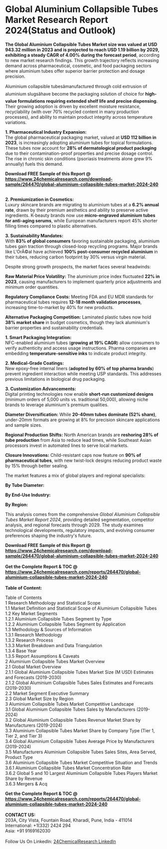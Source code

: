 <h1>Global Aluminium Collapsible Tubes Market Research Report 2024(Status and Outlook)</h1><p><strong>The Global Aluminium Collapsible Tubes Market size was valued at USD 943.32 million in 2023 and is projected to reach USD 1.19 billion by 2029, exhibiting a steady CAGR of 4.00% during the forecast period</strong>, according to new market research findings. This growth trajectory reflects increasing demand across pharmaceutical, cosmetic, and food packaging sectors where aluminium tubes offer superior barrier protection and dosage precision.</p><p>Aluminium collapsible tubesâmanufactured through cold extrusion of aluminium slugsâhave become the packaging solution of choice for <strong>high-value formulations requiring extended shelf life and precise dispensing</strong>. Their growing adoption is driven by excellent moisture resistance, recyclability (with over 70% recycled content in many production processes), and ability to maintain product integrity across temperature variations.</p><p><strong>1. Pharmaceutical Industry Expansion:</strong><br>
The global pharmaceutical packaging market, valued at <strong>USD 112 billion in 2023</strong>, is increasingly adopting aluminium tubes for topical formulations. These tubes now account for <strong>28% of dermatological product packaging</strong> due to their contamination-proof properties and precise dosage control. The rise in chronic skin conditions (psoriasis treatments alone grew 9% annually) fuels this demand.</p><div><b>Download FREE Sample of this Report @ 
            <a href="https://www.24chemicalresearch.com/download-sample/264470/global-aluminium-collapsible-tubes-market-2024-240">
            https://www.24chemicalresearch.com/download-sample/264470/global-aluminium-collapsible-tubes-market-2024-240</a></b></div><br><p><strong>2. Premiumization in Cosmetics:</strong><br>
Luxury skincare brands are migrating to aluminium tubes at a <strong>6.2% annual rate</strong>, drawn by their premium aesthetics and ability to preserve active ingredients. K-beauty brands now use <strong>micro-engraved aluminium tubes for anti-aging serums</strong>, while European manufacturers report 45% shorter filling times compared to plastic alternatives.</p><p><strong>3. Sustainability Mandates:</strong><br>
With <strong>83% of global consumers</strong> favoring sustainable packaging, aluminium tubes gain traction through closed-loop recycling programs. Major brands like L'OrÃ©al have achieved <strong>100% post-consumer recycled aluminium</strong> in their tubes, reducing carbon footprint by 30% versus virgin material.</p><p>Despite strong growth prospects, the market faces several headwinds:</p><p><strong>Raw Material Price Volatility:</strong> The aluminium price index fluctuated <strong>22% in 2023</strong>, causing manufacturers to implement quarterly price adjustments and minimum order quantities.</p><p><strong>Regulatory Compliance Costs:</strong> Meeting FDA and EU MDR standards for pharmaceutical tubes requires <strong>12-18 month validation processes</strong>, increasing time-to-market by 40% for new products.</p><p><strong>Alternative Packaging Competition:</strong> Laminated plastic tubes now hold <strong>38% market share</strong> in budget cosmetics, though they lack aluminium's barrier properties and sustainability credentials.</p><p><strong>1. Smart Packaging Integration:</strong><br>
NFC-enabled aluminium tubes (<strong>growing at 19% CAGR</strong>) allow consumers to verify authenticity and access usage instructions. Pharma companies are embedding <strong>temperature-sensitive inks</strong> to indicate product integrity.</p><p><strong>2. Medical-Grade Coatings:</strong><br>
New epoxy-free internal liners (<strong>adopted by 60% of top pharma brands</strong>) prevent ingredient interaction while meeting USP  standards. This addresses previous limitations in biological drug packaging.</p><p><strong>3. Customization Advancements:</strong><br>
Digital printing technologies now enable <strong>short-run customized designs</strong> (minimum orders of 5,000 units vs. traditional 50,000), allowing niche brands to leverage aluminium's premium qualities.</p><p><strong>Diameter Diversification:</strong> While <strong>20-40mm tubes dominate (52% share)</strong>, under-20mm formats are growing at 8% for precision skincare applications and sample sizes.</p><p><strong>Regional Production Shifts:</strong> North American brands are <strong>reshoring 28% of tube production</strong> from Asia to reduce lead times, while Southeast Asian processors invest in automated lines to serve local markets.</p><p><strong>Closure Innovations:</strong> Child-resistant caps now feature on <strong>90% of pharmaceutical tubes</strong>, with new twist-lock designs reducing product waste by 15% through better sealing.</p><p>The market features a mix of global players and regional specialists:</p><p><strong>By Tube Diameter:</strong></p><p><strong>By End-Use Industry:</strong></p><p><strong>By Region:</strong></p><p>This analysis comes from the comprehensive <em>Global Aluminium Collapsible Tubes Market Report 2024</em>, providing detailed segmentation, competitor analysis, and regional forecasts through 2029. The study examines technological developments, regulatory impacts, and evolving consumer preferences shaping the industry's future.</p><div><b>Download FREE Sample of this Report @ 
            <a href="https://www.24chemicalresearch.com/download-sample/264470/global-aluminium-collapsible-tubes-market-2024-240">
            https://www.24chemicalresearch.com/download-sample/264470/global-aluminium-collapsible-tubes-market-2024-240</a></b></div><br><div><b>Get the Complete Report & TOC @ 
            <a href="https://www.24chemicalresearch.com/reports/264470/global-aluminium-collapsible-tubes-market-2024-240">
            https://www.24chemicalresearch.com/reports/264470/global-aluminium-collapsible-tubes-market-2024-240</a></b></div><br>
            <b>Table of Content:</b><p>Table of Contents<br />
1 Research Methodology and Statistical Scope<br />
1.1 Market Definition and Statistical Scope of Aluminium Collapsible Tubes<br />
1.2 Key Market Segments<br />
1.2.1 Aluminium Collapsible Tubes Segment by Type<br />
1.2.2 Aluminium Collapsible Tubes Segment by Application<br />
1.3 Methodology & Sources of Information<br />
1.3.1 Research Methodology<br />
1.3.2 Research Process<br />
1.3.3 Market Breakdown and Data Triangulation<br />
1.3.4 Base Year<br />
1.3.5 Report Assumptions & Caveats<br />
2 Aluminium Collapsible Tubes Market Overview<br />
2.1 Global Market Overview<br />
2.1.1 Global Aluminium Collapsible Tubes Market Size (M USD) Estimates and Forecasts (2019-2030)<br />
2.1.2 Global Aluminium Collapsible Tubes Sales Estimates and Forecasts (2019-2030)<br />
2.2 Market Segment Executive Summary<br />
2.3 Global Market Size by Region<br />
3 Aluminium Collapsible Tubes Market Competitive Landscape<br />
3.1 Global Aluminium Collapsible Tubes Sales by Manufacturers (2019-2024)<br />
3.2 Global Aluminium Collapsible Tubes Revenue Market Share by Manufacturers (2019-2024)<br />
3.3 Aluminium Collapsible Tubes Market Share by Company Type (Tier 1, Tier 2, and Tier 3)<br />
3.4 Global Aluminium Collapsible Tubes Average Price by Manufacturers (2019-2024)<br />
3.5 Manufacturers Aluminium Collapsible Tubes Sales Sites, Area Served, Product Type<br />
3.6 Aluminium Collapsible Tubes Market Competitive Situation and Trends<br />
3.6.1 Aluminium Collapsible Tubes Market Concentration Rate<br />
3.6.2 Global 5 and 10 Largest Aluminium Collapsible Tubes Players Market Share by Revenue<br />
3.6.3 Mergers & Acq</p><div><b>Get the Complete Report & TOC @ 
            <a href="https://www.24chemicalresearch.com/reports/264470/global-aluminium-collapsible-tubes-market-2024-240">
            https://www.24chemicalresearch.com/reports/264470/global-aluminium-collapsible-tubes-market-2024-240</a></b></div><br><b>CONTACT US:</b><br>
            203A, City Vista, Fountain Road, Kharadi, Pune, India - 411014<br>
            International: +1(332) 2424 294<br>
            Asia: +91 9169162030 <br><br>
            Follow Us On LinkedIn: <a href="https://www.linkedin.com/company/24chemicalresearch/">24ChemicalResearch LinkedIn</a>